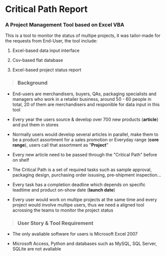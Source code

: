 # Critical Path Report
### A Project Management Tool based on Excel VBA

This is a tool to monitor the status of multipe projects, it was tailor-made for the requests from End-User, the tool include:

1. Excel-based data input interface

2. Csv-based flat database

3. Excel-based project status report

>### Background

* End-users are merchandisers, buyers, QAs, packaging specialists and managers who work in a retailer business, around 50 - 60 people in total, 20 of them are merchandisers and responible for data input in this tool

* Every year the users source & develop over 700 new products (**article**) and put them in stores

* Normally users would develop several articles in parallel, make them to be a product assortment for a sales promotion or Everyday range (**core range**), users call that assortment as "**Project**"

* Every new article need to be passed through the "Critical Path" before on shelf

* The Critical Path is a set of required tasks such as sample approval, packaging design, purchasing order issusing, pre-shipment inspection...

* Every task has a completion deadline which depends on specific leadtime and product on-show date (**launch date**)

* Every user would work on multipe projects at the same time and every project would involve multipe users, thus we need a aligned tool acrossing the teams to monitor the project status

>### User Story & Tool Requirement

* The only avaliable software for users is Microsoft Excel 2007

* Microsoft Access, Python and databases such as MySQL, SQL Server, SQLite are not avaliable


